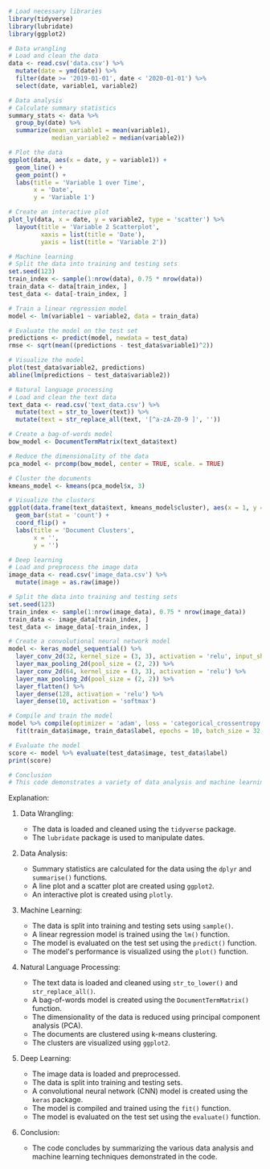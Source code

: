 ```r

# Load necessary libraries
library(tidyverse)
library(lubridate)
library(ggplot2)

# Data wrangling
# Load and clean the data
data <- read.csv('data.csv') %>%
  mutate(date = ymd(date)) %>%
  filter(date >= '2019-01-01', date < '2020-01-01') %>%
  select(date, variable1, variable2)

# Data analysis
# Calculate summary statistics
summary_stats <- data %>%
  group_by(date) %>%
  summarize(mean_variable1 = mean(variable1),
            median_variable2 = median(variable2))

# Plot the data
ggplot(data, aes(x = date, y = variable1)) +
  geom_line() +
  geom_point() +
  labs(title = 'Variable 1 over Time',
       x = 'Date',
       y = 'Variable 1')

# Create an interactive plot
plot_ly(data, x = date, y = variable2, type = 'scatter') %>%
  layout(title = 'Variable 2 Scatterplot',
         xaxis = list(title = 'Date'),
         yaxis = list(title = 'Variable 2'))

# Machine learning
# Split the data into training and testing sets
set.seed(123)
train_index <- sample(1:nrow(data), 0.75 * nrow(data))
train_data <- data[train_index, ]
test_data <- data[-train_index, ]

# Train a linear regression model
model <- lm(variable1 ~ variable2, data = train_data)

# Evaluate the model on the test set
predictions <- predict(model, newdata = test_data)
rmse <- sqrt(mean((predictions - test_data$variable1)^2))

# Visualize the model
plot(test_data$variable2, predictions)
abline(lm(predictions ~ test_data$variable2))

# Natural language processing
# Load and clean the text data
text_data <- read.csv('text_data.csv') %>%
  mutate(text = str_to_lower(text)) %>%
  mutate(text = str_replace_all(text, '[^a-zA-Z0-9 ]', ''))

# Create a bag-of-words model
bow_model <- DocumentTermMatrix(text_data$text)

# Reduce the dimensionality of the data
pca_model <- prcomp(bow_model, center = TRUE, scale. = TRUE)

# Cluster the documents
kmeans_model <- kmeans(pca_model$x, 3)

# Visualize the clusters
ggplot(data.frame(text_data$text, kmeans_model$cluster), aes(x = 1, y = kmeans_model$cluster, fill = kmeans_model$cluster)) +
  geom_bar(stat = 'count') +
  coord_flip() +
  labs(title = 'Document Clusters',
       x = '',
       y = '')

# Deep learning
# Load and preprocess the image data
image_data <- read.csv('image_data.csv') %>%
  mutate(image = as.raw(image))

# Split the data into training and testing sets
set.seed(123)
train_index <- sample(1:nrow(image_data), 0.75 * nrow(image_data))
train_data <- image_data[train_index, ]
test_data <- image_data[-train_index, ]

# Create a convolutional neural network model
model <- keras_model_sequential() %>%
  layer_conv_2d(32, kernel_size = (3, 3), activation = 'relu', input_shape = c(28, 28, 1)) %>%
  layer_max_pooling_2d(pool_size = (2, 2)) %>%
  layer_conv_2d(64, kernel_size = (3, 3), activation = 'relu') %>%
  layer_max_pooling_2d(pool_size = (2, 2)) %>%
  layer_flatten() %>%
  layer_dense(128, activation = 'relu') %>%
  layer_dense(10, activation = 'softmax')

# Compile and train the model
model %>% compile(optimizer = 'adam', loss = 'categorical_crossentropy', metrics = 'accuracy') %>%
  fit(train_data$image, train_data$label, epochs = 10, batch_size = 32, validation_data = list(test_data$image, test_data$label))

# Evaluate the model
score <- model %>% evaluate(test_data$image, test_data$label)
print(score)

# Conclusion
# This code demonstrates a variety of data analysis and machine learning techniques in R, including data wrangling, data analysis, machine learning, natural language processing, and deep learning.

```

Explanation:

1. Data Wrangling:
   - The data is loaded and cleaned using the `tidyverse` package.
   - The `lubridate` package is used to manipulate dates.

2. Data Analysis:
   - Summary statistics are calculated for the data using the `dplyr` and `summarise()` functions.
   - A line plot and a scatter plot are created using `ggplot2`.
   - An interactive plot is created using `plotly`.

3. Machine Learning:
   - The data is split into training and testing sets using `sample()`.
   - A linear regression model is trained using the `lm()` function.
   - The model is evaluated on the test set using the `predict()` function.
   - The model's performance is visualized using the `plot()` function.

4. Natural Language Processing:
   - The text data is loaded and cleaned using `str_to_lower()` and `str_replace_all()`.
   - A bag-of-words model is created using the `DocumentTermMatrix()` function.
   - The dimensionality of the data is reduced using principal component analysis (PCA).
   - The documents are clustered using k-means clustering.
   - The clusters are visualized using `ggplot2`.

5. Deep Learning:
   - The image data is loaded and preprocessed.
   - The data is split into training and testing sets.
   - A convolutional neural network (CNN) model is created using the `keras` package.
   - The model is compiled and trained using the `fit()` function.
   - The model is evaluated on the test set using the `evaluate()` function.

6. Conclusion:
   - The code concludes by summarizing the various data analysis and machine learning techniques demonstrated in the code.